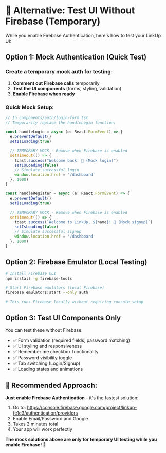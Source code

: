 # 🔧 Alternative: Test UI Without Firebase (Temporary)

While you enable Firebase Authentication, here's how to test your LinkUp UI:

## Option 1: Mock Authentication (Quick Test)

### Create a temporary mock auth for testing:

1. **Comment out Firebase calls** temporarily
2. **Test the UI components** (forms, styling, validation)
3. **Enable Firebase when ready**

### Quick Mock Setup:
```typescript
// In components/auth/login-form.tsx
// Temporarily replace the handleLogin function:

const handleLogin = async (e: React.FormEvent) => {
  e.preventDefault()
  setIsLoading(true)
  
  // TEMPORARY MOCK - Remove when Firebase is enabled
  setTimeout(() => {
    toast.success("Welcome back! 🎉 (Mock login)")
    setIsLoading(false)
    // Simulate successful login
    window.location.href = '/dashboard'
  }, 1000)
}

const handleRegister = async (e: React.FormEvent) => {
  e.preventDefault()
  setIsLoading(true)
  
  // TEMPORARY MOCK - Remove when Firebase is enabled
  setTimeout(() => {
    toast.success(`Welcome to LinkUp, ${name}! 🎉 (Mock signup)`)
    setIsLoading(false)
    // Simulate successful signup
    window.location.href = '/dashboard'
  }, 1000)
}
```

## Option 2: Firebase Emulator (Local Testing)

```bash
# Install Firebase CLI
npm install -g firebase-tools

# Start Firebase emulators (local Firebase)
firebase emulators:start --only auth

# This runs Firebase locally without requiring console setup
```

## Option 3: Test UI Components Only

You can test these without Firebase:
- ✅ Form validation (required fields, password matching)
- ✅ UI styling and responsiveness
- ✅ Remember me checkbox functionality
- ✅ Password visibility toggle
- ✅ Tab switching (Login/Signup)
- ✅ Loading states and animations

## 🎯 Recommended Approach:

**Just enable Firebase Authentication** - it's the fastest solution:
1. Go to: https://console.firebase.google.com/project/linkup-fe1c3/authentication/providers
2. Enable Email/Password and Google
3. Takes 2 minutes total
4. Your app will work perfectly

**The mock solutions above are only for temporary UI testing while you enable Firebase!** 🚀